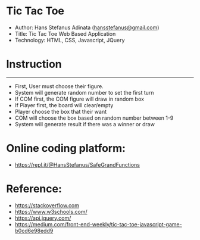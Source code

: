 # Tic Tac Toe 
* Author: Hans Stefanus Adinata (hansstefanus@gmail.com)
* Title: Tic Tac Toe Web Based Application
* Technology: HTML, CSS, Javascript, JQuery

# Instruction
--------------
* First, User must choose their figure.
* System will generate random number to set the first turn
* If COM first, the COM figure will draw in random box
* If Player first, the board will clear/empty
* Player choose the box that their want
* COM will choose the box based on random number between 1-9
* System will generate result if there was a winner or draw

# Online coding platform:
* https://repl.it/@HansStefanus/SafeGrandFunctions


# Reference: 
* https://stackoverflow.com
* https://www.w3schools.com/
* https://api.jquery.com/
* https://medium.com/front-end-weekly/tic-tac-toe-javascript-game-b0cd6e98edd9
